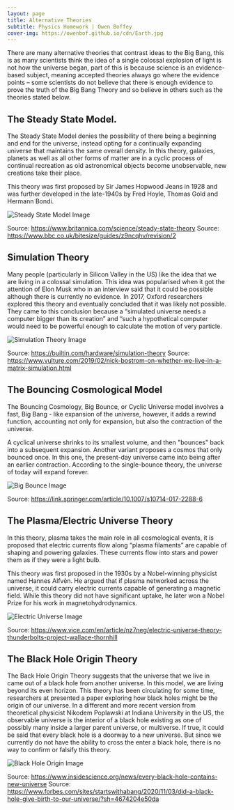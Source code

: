 ```yaml
---
layout: page
title: Alternative Theories
subtitle: Physics Homework | Owen Boffey
cover-img: https://owenbof.github.io/cdn/Earth.jpg
---
```


There are many alternative theories that contrast ideas to the Big Bang, this is as many scientists think the idea of a single colossal explosion of light is not how the universe began, part of this is because science is an evidence-based subject, meaning accepted theories always go where the evidence points – some scientists do not believe that there is enough evidence to prove the truth of the Big Bang Theory and so believe in others such as the theories stated below. 

## The Steady State Model.

The Steady State Model denies the possibility of there being a beginning and end for the universe, instead opting for a continually expanding universe that maintains the same overall density. In this theory, galaxies, planets as well as all other forms of matter are in a cyclic process of continual recreation as old astronomical objects become unobservable, new creations take their place. 

This theory was first proposed by Sir James Hopwood Jeans in 1928 and was further developed in the late-1940s by Fred Hoyle, Thomas Gold and Hermann Bondi.

<img src="https://www.space.fm/astronomy//images/diagrams/steadystate.gif" alt="Steady State Model Image">

Source: https://www.britannica.com/science/steady-state-theory
Source: https://www.bbc.co.uk/bitesize/guides/z9ncqhv/revision/2

## Simulation Theory

Many people (particularly in Silicon Valley in the US) like the idea that we are living in a colossal simulation. This idea was popularised when it got the attention of Elon Musk who in an interview said that it could be possible although there is currently no evidence. 
In 2017, Oxford researchers explored this theory and eventually concluded that it was likely not possible. They came to this conclusion because a “simulated universe needs a computer bigger than its creation” and “such a hypothetical computer would need to be powerful enough to calculate the motion of very particle. 

<img src="https://miro.medium.com/max/700/1*M6fnXrUa2so_Xz5O4Ki4sA.jpeg" alt="Simulation Theory Image">

Source: https://builtin.com/hardware/simulation-theory
Source: https://www.vulture.com/2019/02/nick-bostrom-on-whether-we-live-in-a-matrix-simulation.html

## The Bouncing Cosmological Model

The Bouncing Cosmology, Big Bounce, or Cyclic Universe model involves a fast, Big Bang - like expansion of the universe, however, it adds a rewind function, accounting not only for expansion, but also the contraction of the universe.

A cyclical universe shrinks to its smallest volume, and then "bounces" back into a subsequent expansion. Another variant proposes a cosmos that only bounced once. In this one, the present-day universe came into being after an earlier contraction. According to the single-bounce theory, the universe of today will expand forever.

<img src="https://www.quantamagazine.org/big-bounce-simulations-challenge-the-big-bang-20200804/" alt="Big Bounce Image">

Source: https://link.springer.com/article/10.1007/s10714-017-2288-6

## The Plasma/Electric Universe Theory

In this theory, plasma takes the main role in all cosmological events, it is proposed that electric currents flow along “plasma filaments” are capable of shaping and powering galaxies. These currents flow into stars and power them as if they were a light bulb. 

This theory was first proposed in the 1930s by a Nobel-winning physicist named Hannes Alfvén. He argued that if plasma networked across the universe, it could carry electric currents capable of generating a magnetic field. While this theory did not have significant uptake, he later won a Nobel Prize for his work in magnetohydrodynamics.


<img src="https://skeptoid.com/eps750x465/4651.jpg" alt="Electric Universe Image">

Source: https://www.vice.com/en/article/nz7neg/electric-universe-theory-thunderbolts-project-wallace-thornhill

## The Black Hole Origin Theory

The Back Hole Origin Theory suggests that the universe that we live in came out of a black hole from another universe. In this model, we are living beyond its even horizon. This theory has been circulating for some time, researchers at presented a paper exploring how black holes might be the origin of our universe. In a different and more recent version from theoretical physicist Nikodem Poplawski at Indiana University in the US, the observable universe is the interior of a black hole existing as one of possibly many inside a larger parent universe, or multiverse.
If true, it could be said that every black hole is a doorway to a new universe. But since we currently do not have the ability to cross the enter a black hole, there is no way to confirm or falsify this theory.

<img src="https://specials-images.forbesimg.com/imageserve/5cf17e759736330008aab292/960x0.jpg?fit=scale" alt="Black Hole Origin Image">

Source: https://www.insidescience.org/news/every-black-hole-contains-new-universe
Source: https://www.forbes.com/sites/startswithabang/2020/11/03/did-a-black-hole-give-birth-to-our-universe/?sh=4674204e50da





